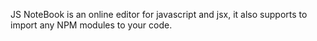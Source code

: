 JS NoteBook is an online editor for javascript and jsx, it also supports to import any NPM modules to your code. 


